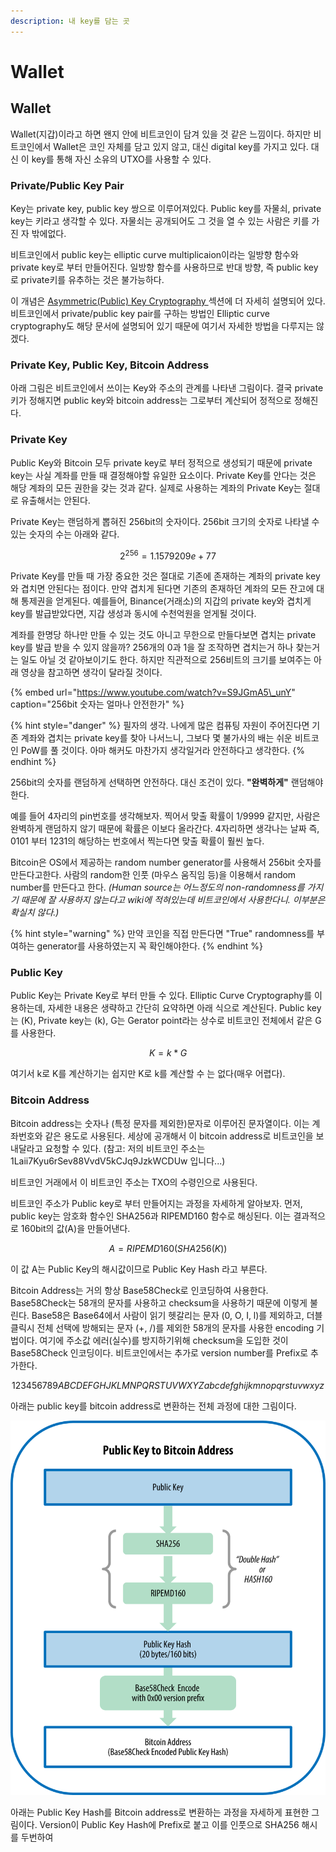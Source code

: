 ```yaml
---
description: 내 key를 담는 곳
---
```


# Wallet

## Wallet

Wallet\(지갑\)이라고 하면 왠지 안에 비트코인이 담겨 있을 것 같은 느낌이다. 하지만 비트코인에서 Wallet은 코인 자체를 담고 있지 않고, 대신 digital key를 가지고 있다. 대신 이 key를 통해 자신 소유의 UTXO를 사용할 수 있다.

### Private/Public Key Pair

Key는 private key, public key 쌍으로 이루어져있다. Public key를 자물쇠, private key는 키라고 생각할 수 있다. 자물쇠는 공개되어도 그 것을 열 수 있는 사람은 키를 가진 자 밖에없다.

비트코인에서 public key는 elliptic curve multiplicaion이라는 일방향 함수와 private key로 부터 만들어진다. 일방향 함수를 사용하므로 반대 방향, 즉 public key로 private키를 유추하는 것은 불가능하다.  

이 개념은 [Asymmetric\(Public\) Key Cryptography ](../common-algorithms/cryptography.md#asymmetric-public-key-cryptography)섹션에 더 자세히 설명되어 있다. 비트코인에서 private/public key pair를 구하는 방법인 Elliptic curve cryptography도 해당 문서에 설명되어 있기 때문에 여기서 자세한 방법을 다루지는 않겠다.

### Private Key, Public Key, Bitcoin Address

아래 그림은 비트코인에서 쓰이는 Key와 주소의 관계를 나타낸 그림이다. 결국 private키가 정해지면 public key와 bitcoin address는 그로부터 계산되어 정적으로 정해진다.



### Private Key 

Public Key와 Bitcoin 모두 private key로 부터 정적으로 생성되기 때문에 private key는 사실 계좌를 만들 때 결정해야할 유일한 요소이다. Private Key를 안다는 것은 해당 계좌의 모든 권한을 갖는 것과 같다. 실제로 사용하는 계좌의 Private Key는 절대로 유출해서는 안된다.

Private Key는 랜덤하게 뽑혀진 256bit의 숫자이다. 256bit 크기의 숫자로 나타낼 수 있는 숫자의 수는 아래와 같다.

$$
2^{256} = 1.1579209e+77
$$

 Private Key를 만들 때 가장 중요한 것은 절대로 기존에 존재하는 계좌의 private key와 겹치면 안된다는 점이다. 만약 겹치게 된다면 기존의 존재하던 계좌의 모든 잔고에 대해 통제권을 얻게된다. 예를들어, Binance\(거래소\)의 지갑의 private key와 겹치게 key를 발급받았다면, 지갑 생성과 동시에 수천억원을 얻게될 것이다.

계좌를 한명당 하나만 만들 수 있는 것도 아니고 무한으로 만들다보면 겹치는 private key를 발급 받을 수 있지 않을까? 256개의 0과 1을 잘 조작하면 겹치는거 하나 찾는거는 일도 아닐 것 같아보이기도 한다. 하지만 직관적으로 256비트의 크기를 보여주는 아래 영상을 참고하면 생각이 달라질 것이다.

{% embed url="https://www.youtube.com/watch?v=S9JGmA5\_unY" caption="256bit 숫자는 얼마나 안전한가" %}

{% hint style="danger" %}
필자의 생각. 나에게 많은 컴퓨팅 자원이 주어진다면 기존 계좌와 겹치는 private key를 찾아 나서느니, 그보다 몇 불가사의 배는 쉬운 비트코인 PoW를 풀 것이다. 아마 해커도 마찬가지 생각일거라 안전하다고 생각한다. 
{% endhint %}

256bit의 숫자를 랜덤하게 선택하면 안전하다. 대신 조건이 있다. **"완벽하게"** 랜덤해야한다. 

예를 들어 4자리의 pin번호를 생각해보자. 찍어서 맞출 확률이 1/9999 같지만, 사람은 완벽하게 랜덤하지 않기 때문에 확률은 이보다 올라간다. 4자리하면 생각나는 날짜 즉, 0101 부터 1231의 해당하는 번호에서 찍는다면 맞출 확률이 훨씬 높다.

Bitcoin은 OS에서 제공하는 random number generator를 사용해서 256bit 숫자를 만든다고한다. 사람의 random한 인풋 \(마우스 움직임 등\)을 이용해서 random number를 만든다고 한다. _\(Human source는 어느정도의 non-randomness를 가지기 때문에 잘 사용하지 않는다고 wiki에 적혀있는데 비트코인에서 사용한다니. 이부분은 확실치 않다.\)_

{% hint style="warning" %}
만약 코인을 직접 만든다면 "True" randomness를 부여하는 generator를 사용하였는지 꼭 확인해야한다. 
{% endhint %}



### Public Key

Public Key는 Private Key로 부터 만들 수 있다. Elliptic Curve Cryptography를 이용하는데, 자세한 내용은 생략하고 간단히 요약하면 아래 식으로 계산된다. Public key는 \(K\), Private key는 \(k\), G는 Gerator point라는 상수로 비트코인 전체에서 같은 G를 사용한다.

$$
K = k * G
$$

여기서 k로 K를 계산하기는 쉽지만 K로 k를 계산할 수 는 없다\(매우 어렵다\).

### Bitcoin Address

Bitcoin address는 숫자나 \(특정 문자를 제외한\)문자로 이루어진 문자열이다. 이는 계좌번호와 같은 용도로 사용된다. 세상에 공개해서 이 bitcoin address로 비트코인을 보내달라고 요청할 수 있다. \(참고: 저의 비트코인 주소는 1Laii7Kyu6rSev88VvdV5kCJq9JzkWCDUw 입니다...\)

비트코인 거래에서 이 비트코인 주소는 TXO의 수령인으로 사용된다.

비트코인 주소가 Public key로 부터 만들어지는 과정을 자세하게 알아보자. 먼저, public key는 암호화 함수인 SHA256과 RIPEMD160 함수로 해싱된다. 이는 결과적으로 160bit의 값\(A\)을 만들어낸다.

$$
A = RIPEMD160(SHA256(K))
$$

 이 값 A는 Public Key의 해시값이므로 Public Key Hash 라고 부른다. 

Bitcoin Address는 거의 항상 Base58Check로 인코딩하여 사용한다. Base58Check는 58개의 문자를 사용하고 checksum을 사용하기 때문에 이렇게 불린다. Base58은 Base64에서 사람이 읽기 헷갈리는 문자 \(0, O, I, l\)를 제외하고, 더블 클릭시 전체 선택에 방해되는 문자 \(+, /\)를 제외한 58개의 문자를 사용한 encoding 기법이다. 여기에 주소값 에러\(실수\)를 방지하기위해 checksum을 도입한 것이 Base58Check 인코딩이다. 비트코인에서는 추가로 version number를 Prefix로 추가한다.

$$
123456789ABCDEFGHJKLMNPQRSTUVWXYZabcdefghijkmnopqrstuvwxyz
$$

아래는 public key를 bitcoin address로 변환하는 전체 과정에 대한 그림이다.

![Public key to bitcoin address: conversion of a public key into a bitcoin address](../.gitbook/assets/image%20%2865%29.png)

아래는 Public Key Hash를 Bitcoin address로 변환하는 과정을 자세하게 표현한 그림이다. Version이 Public Key Hash에 Prefix로 붙고 이를 인풋으로 SHA256 해시를 두번하여  









